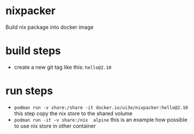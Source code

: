 # nixpacker
Build nix package into docker image

# build steps

* create a new git tag like this: `hello@2.10`

# run steps
* `podman run -v share:/share -it docker.io/ui3o/nixpacker:hello@2.10` this step copy the nix store to the shared volume
* `podman run -it -v share:/nix  alpine` this is an example how possible to use nix store in other container
